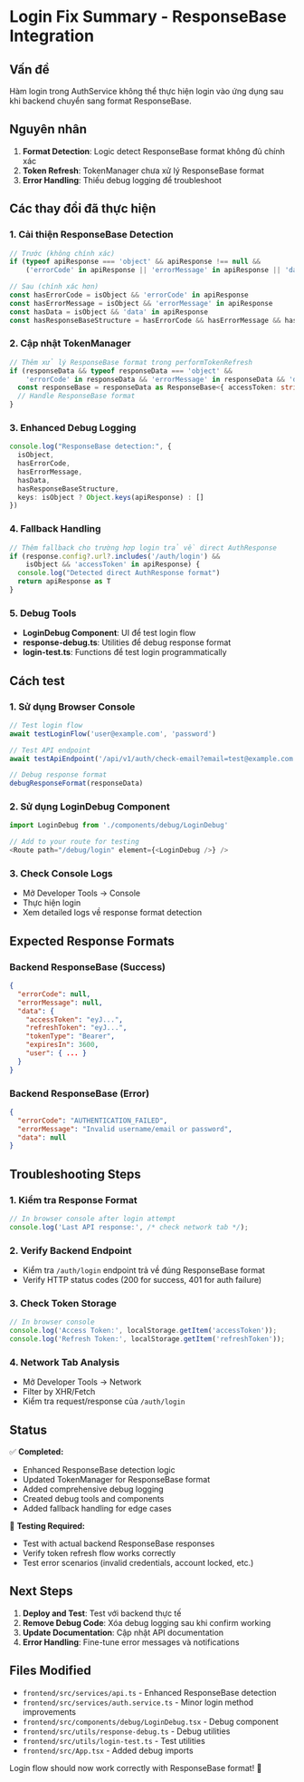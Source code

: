 # Login Fix Summary - ResponseBase<T> Integration

## Vấn đề
Hàm login trong AuthService không thể thực hiện login vào ứng dụng sau khi backend chuyển sang format ResponseBase<T>.

## Nguyên nhân
1. **Format Detection**: Logic detect ResponseBase format không đủ chính xác
2. **Token Refresh**: TokenManager chưa xử lý ResponseBase format
3. **Error Handling**: Thiếu debug logging để troubleshoot

## Các thay đổi đã thực hiện

### 1. Cải thiện ResponseBase Detection
```typescript
// Trước (không chính xác)
if (typeof apiResponse === 'object' && apiResponse !== null && 
    ('errorCode' in apiResponse || 'errorMessage' in apiResponse || 'data' in apiResponse))

// Sau (chính xác hơn)
const hasErrorCode = isObject && 'errorCode' in apiResponse
const hasErrorMessage = isObject && 'errorMessage' in apiResponse  
const hasData = isObject && 'data' in apiResponse
const hasResponseBaseStructure = hasErrorCode && hasErrorMessage && hasData
```

### 2. Cập nhật TokenManager
```typescript
// Thêm xử lý ResponseBase format trong performTokenRefresh
if (responseData && typeof responseData === 'object' && 
    'errorCode' in responseData && 'errorMessage' in responseData && 'data' in responseData) {
  const responseBase = responseData as ResponseBase<{ accessToken: string; refreshToken: string }>
  // Handle ResponseBase format
}
```

### 3. Enhanced Debug Logging
```typescript
console.log("ResponseBase detection:", {
  isObject,
  hasErrorCode,
  hasErrorMessage,
  hasData,
  hasResponseBaseStructure,
  keys: isObject ? Object.keys(apiResponse) : []
})
```

### 4. Fallback Handling
```typescript
// Thêm fallback cho trường hợp login trả về direct AuthResponse
if (response.config?.url?.includes('/auth/login') && 
    isObject && 'accessToken' in apiResponse) {
  console.log("Detected direct AuthResponse format")
  return apiResponse as T
}
```

### 5. Debug Tools
- **LoginDebug Component**: UI để test login flow
- **response-debug.ts**: Utilities để debug response format
- **login-test.ts**: Functions để test login programmatically

## Cách test

### 1. Sử dụng Browser Console
```javascript
// Test login flow
await testLoginFlow('user@example.com', 'password')

// Test API endpoint
await testApiEndpoint('/api/v1/auth/check-email?email=test@example.com')

// Debug response format
debugResponseFormat(responseData)
```

### 2. Sử dụng LoginDebug Component
```typescript
import LoginDebug from './components/debug/LoginDebug'

// Add to your route for testing
<Route path="/debug/login" element={<LoginDebug />} />
```

### 3. Check Console Logs
- Mở Developer Tools → Console
- Thực hiện login
- Xem detailed logs về response format detection

## Expected Response Formats

### Backend ResponseBase (Success)
```json
{
  "errorCode": null,
  "errorMessage": null,
  "data": {
    "accessToken": "eyJ...",
    "refreshToken": "eyJ...",
    "tokenType": "Bearer",
    "expiresIn": 3600,
    "user": { ... }
  }
}
```

### Backend ResponseBase (Error)
```json
{
  "errorCode": "AUTHENTICATION_FAILED",
  "errorMessage": "Invalid username/email or password",
  "data": null
}
```

## Troubleshooting Steps

### 1. Kiểm tra Response Format
```javascript
// In browser console after login attempt
console.log('Last API response:', /* check network tab */);
```

### 2. Verify Backend Endpoint
- Kiểm tra `/auth/login` endpoint trả về đúng ResponseBase format
- Verify HTTP status codes (200 for success, 401 for auth failure)

### 3. Check Token Storage
```javascript
// In browser console
console.log('Access Token:', localStorage.getItem('accessToken'));
console.log('Refresh Token:', localStorage.getItem('refreshToken'));
```

### 4. Network Tab Analysis
- Mở Developer Tools → Network
- Filter by XHR/Fetch
- Kiểm tra request/response của `/auth/login`

## Status

✅ **Completed:**
- Enhanced ResponseBase detection logic
- Updated TokenManager for ResponseBase format
- Added comprehensive debug logging
- Created debug tools and components
- Added fallback handling for edge cases

🔄 **Testing Required:**
- Test with actual backend ResponseBase responses
- Verify token refresh flow works correctly
- Test error scenarios (invalid credentials, account locked, etc.)

## Next Steps

1. **Deploy and Test**: Test với backend thực tế
2. **Remove Debug Code**: Xóa debug logging sau khi confirm working
3. **Update Documentation**: Cập nhật API documentation
4. **Error Handling**: Fine-tune error messages và notifications

## Files Modified

- `frontend/src/services/api.ts` - Enhanced ResponseBase detection
- `frontend/src/services/auth.service.ts` - Minor login method improvements  
- `frontend/src/components/debug/LoginDebug.tsx` - Debug component
- `frontend/src/utils/response-debug.ts` - Debug utilities
- `frontend/src/utils/login-test.ts` - Test utilities
- `frontend/src/App.tsx` - Added debug imports

Login flow should now work correctly with ResponseBase<T> format! 🚀